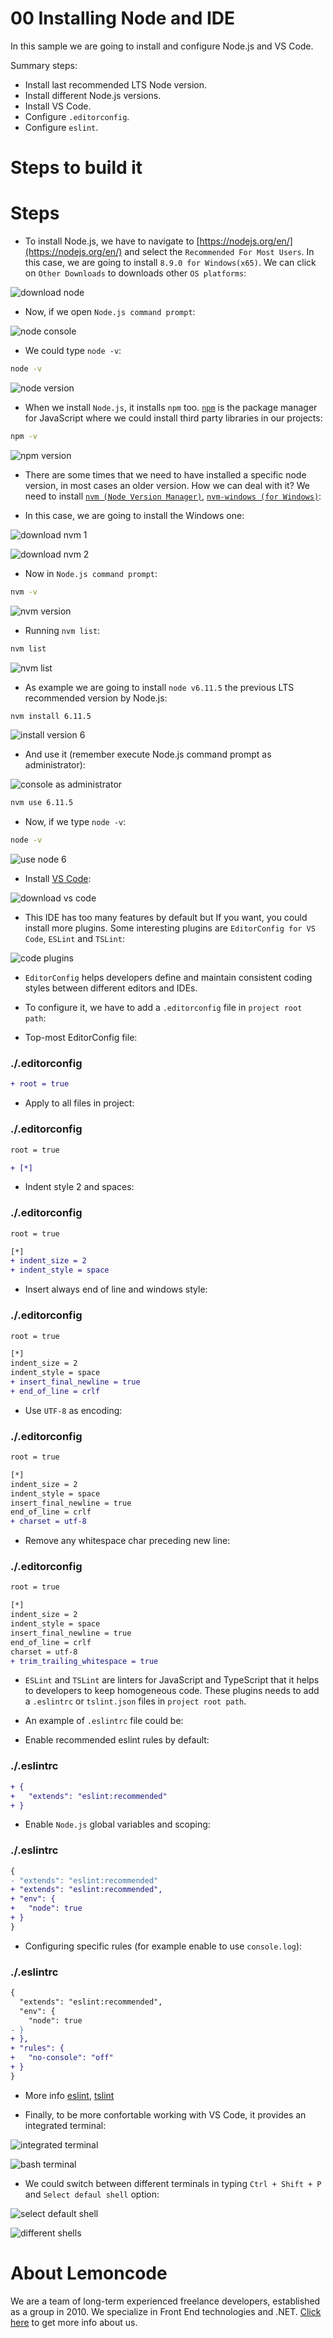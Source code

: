 # 00 Installing Node and IDE

In this sample we are going to install and configure Node.js and VS Code.

Summary steps:

- Install last recommended LTS Node version.
- Install different Node.js versions.
- Install VS Code.
- Configure `.editorconfig`.
- Configure `eslint`.

# Steps to build it

# Steps

- To install Node.js, we have to navigate to [https://nodejs.org/en/](https://nodejs.org/en/) and select the `Recommended For Most Users`. In this case, we are going to install `8.9.0 for Windows(x65)`. We can click on `Other Downloads` to downloads other `OS platforms`:

![download node](../../99%20Resources/00%20Intro/00%20Installing%20Node%20and%20IDE/download%20node.png)

- Now, if we open `Node.js command prompt`:

![node console](../../99%20Resources/00%20Intro/00%20Installing%20Node%20and%20IDE/node%20console.png)

- We could type `node -v`:

```bash
node -v
```

![node version](../../99%20Resources/00%20Intro/00%20Installing%20Node%20and%20IDE/node%20version.png)

- When we install `Node.js`, it installs `npm` too. [`npm`](https://www.npmjs.com/) is the package manager for JavaScript where we could install third party libraries in our projects:

```bash
npm -v
```

![npm version](../../99%20Resources/00%20Intro/00%20Installing%20Node%20and%20IDE/npm%20version.png)

- There are some times that we need to have installed a specific node version, in most cases an older version. How we can deal with it? We need to install [`nvm (Node Version Manager)`](https://github.com/creationix/nvm), [`nvm-windows (for Windows)`](https://github.com/coreybutler/nvm-windows):

- In this case, we are going to install the Windows one:

![download nvm 1](../../99%20Resources/00%20Intro/00%20Installing%20Node%20and%20IDE/download%20nvm%201.png)

![download nvm 2](../../99%20Resources/00%20Intro/00%20Installing%20Node%20and%20IDE/download%20nvm%202.png)

- Now in `Node.js command prompt`:

```bash
nvm -v
```

![nvm version](../../99%20Resources/00%20Intro/00%20Installing%20Node%20and%20IDE/nvm%20version.png)

- Running `nvm list`:

```bash
nvm list
```

![nvm list](../../99%20Resources/00%20Intro/00%20Installing%20Node%20and%20IDE/nvm%20list.png)

- As example we are going to install `node v6.11.5` the previous LTS recommended version by Node.js:

```bash
nvm install 6.11.5
```

![install version 6](../../99%20Resources/00%20Intro/00%20Installing%20Node%20and%20IDE/install%20version%206.png)

- And use it (remember execute Node.js command prompt as administrator):

![console as administrator](../../99%20Resources/00%20Intro/00%20Installing%20Node%20and%20IDE/console%20as%20administrator.png)

```bash
nvm use 6.11.5
```

- Now, if we type `node -v`:

```bash
node -v
```

![use node 6](../../99%20Resources/00%20Intro/00%20Installing%20Node%20and%20IDE/use%20node%206.png)

- Install [VS Code](https://code.visualstudio.com/):

![download vs code](../../99%20Resources/00%20Intro/00%20Installing%20Node%20and%20IDE/download%20vs%20code.png)

- This IDE has too many features by default but If you want, you could install more plugins. Some interesting plugins are `EditorConfig for VS Code`, `ESLint` and `TSLint`:

![code plugins](../../99%20Resources/00%20Intro/00%20Installing%20Node%20and%20IDE/code%20plugins.png)

- `EditorConfig` helps developers define and maintain consistent coding styles between different editors and IDEs.

- To configure it, we have to add a `.editorconfig` file in `project root path`:

- Top-most EditorConfig file:

### ./.editorconfig

```diff
+ root = true

```

- Apply to all files in project:

### ./.editorconfig

```diff
root = true

+ [*]

```

- Indent style 2 and spaces:

### ./.editorconfig

```diff
root = true

[*]
+ indent_size = 2
+ indent_style = space

```

- Insert always end of line and windows style:

### ./.editorconfig

```diff
root = true

[*]
indent_size = 2
indent_style = space
+ insert_final_newline = true
+ end_of_line = crlf

```

- Use `UTF-8` as encoding:

### ./.editorconfig

```diff
root = true

[*]
indent_size = 2
indent_style = space
insert_final_newline = true
end_of_line = crlf
+ charset = utf-8

```

- Remove any whitespace char preceding new line:

### ./.editorconfig

```diff
root = true

[*]
indent_size = 2
indent_style = space
insert_final_newline = true
end_of_line = crlf
charset = utf-8
+ trim_trailing_whitespace = true

```

- `ESLint` and `TSLint` are linters for JavaScript and TypeScript that it helps to developers to keep homogeneous code. These plugins needs to add a `.eslintrc` or `tslint.json` files in `project root path`.

- An example of `.eslintrc` file could be:

- Enable recommended eslint rules by default:

### ./.eslintrc

```diff
+ {
+   "extends": "eslint:recommended"
+ }

```

- Enable `Node.js` global variables and scoping:

### ./.eslintrc

```diff
{
- "extends": "eslint:recommended"
+ "extends": "eslint:recommended",
+ "env": {
+   "node": true
+ }
}

```

- Configuring specific rules (for example enable to use `console.log`):

### ./.eslintrc

```diff
{
  "extends": "eslint:recommended",
  "env": {
    "node": true
- }
+ },
+ "rules": {
+   "no-console": "off"
+ }
}

```

- More info [eslint](https://eslint.org/), [tslint](https://palantir.github.io/tslint/)

- Finally, to be more confortable working with VS Code, it provides an integrated terminal:

![integrated terminal](../../99%20Resources/00%20Intro/00%20Installing%20Node%20and%20IDE/integrated%20terminal.png)

![bash terminal](../../99%20Resources/00%20Intro/00%20Installing%20Node%20and%20IDE/bash%20terminal.png)

- We could switch between different terminals in typing `Ctrl + Shift + P` and `Select defaul shell` option:

![select default shell](../../99%20Resources/00%20Intro/00%20Installing%20Node%20and%20IDE/select%20default%20shell.png)

![different shells](../../99%20Resources/00%20Intro/00%20Installing%20Node%20and%20IDE/different%20shells.png)

# About Lemoncode

We are a team of long-term experienced freelance developers, established as a group in 2010.
We specialize in Front End technologies and .NET. [Click here](http://lemoncode.net/services/en/#en-home) to get more info about us.
